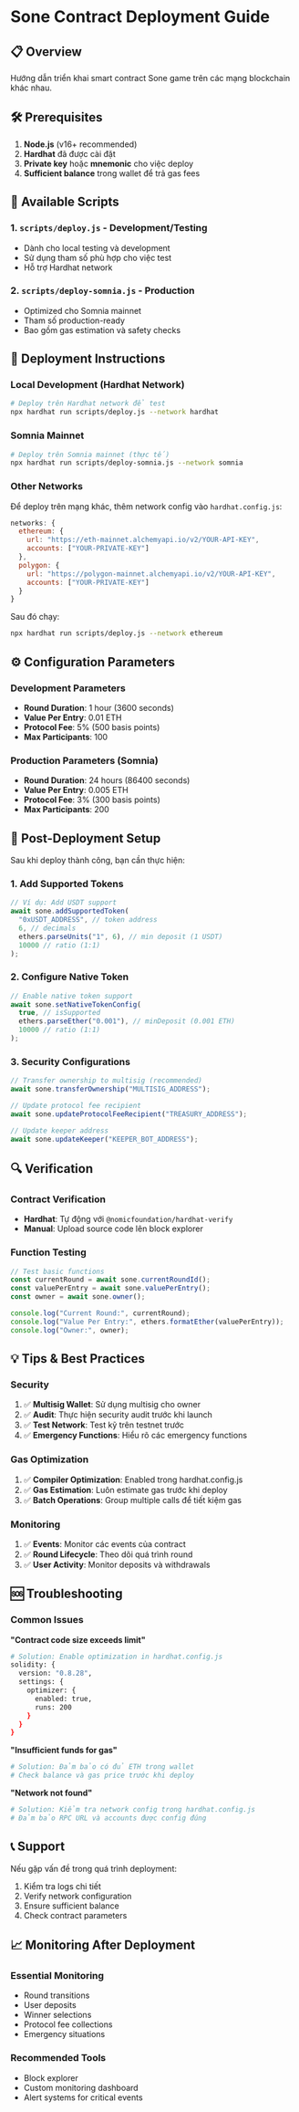 # Sone Contract Deployment Guide

## 📋 Overview

Hướng dẫn triển khai smart contract Sone game trên các mạng blockchain khác nhau.

## 🛠️ Prerequisites

1. **Node.js** (v16+ recommended)
2. **Hardhat** đã được cài đặt
3. **Private key** hoặc **mnemonic** cho việc deploy
4. **Sufficient balance** trong wallet để trả gas fees

## 📁 Available Scripts

### 1. `scripts/deploy.js` - Development/Testing

- Dành cho local testing và development
- Sử dụng tham số phù hợp cho việc test
- Hỗ trợ Hardhat network

### 2. `scripts/deploy-somnia.js` - Production

- Optimized cho Somnia mainnet
- Tham số production-ready
- Bao gồm gas estimation và safety checks

## 🚀 Deployment Instructions

### Local Development (Hardhat Network)

```bash
# Deploy trên Hardhat network để test
npx hardhat run scripts/deploy.js --network hardhat
```

### Somnia Mainnet

```bash
# Deploy trên Somnia mainnet (thực tế)
npx hardhat run scripts/deploy-somnia.js --network somnia
```

### Other Networks

Để deploy trên mạng khác, thêm network config vào `hardhat.config.js`:

```javascript
networks: {
  ethereum: {
    url: "https://eth-mainnet.alchemyapi.io/v2/YOUR-API-KEY",
    accounts: ["YOUR-PRIVATE-KEY"]
  },
  polygon: {
    url: "https://polygon-mainnet.alchemyapi.io/v2/YOUR-API-KEY",
    accounts: ["YOUR-PRIVATE-KEY"]
  }
}
```

Sau đó chạy:

```bash
npx hardhat run scripts/deploy.js --network ethereum
```

## ⚙️ Configuration Parameters

### Development Parameters

- **Round Duration**: 1 hour (3600 seconds)
- **Value Per Entry**: 0.01 ETH
- **Protocol Fee**: 5% (500 basis points)
- **Max Participants**: 100

### Production Parameters (Somnia)

- **Round Duration**: 24 hours (86400 seconds)
- **Value Per Entry**: 0.005 ETH
- **Protocol Fee**: 3% (300 basis points)
- **Max Participants**: 200

## 🔧 Post-Deployment Setup

Sau khi deploy thành công, bạn cần thực hiện:

### 1. Add Supported Tokens

```javascript
// Ví dụ: Add USDT support
await sone.addSupportedToken(
  "0xUSDT_ADDRESS", // token address
  6, // decimals
  ethers.parseUnits("1", 6), // min deposit (1 USDT)
  10000 // ratio (1:1)
);
```

### 2. Configure Native Token

```javascript
// Enable native token support
await sone.setNativeTokenConfig(
  true, // isSupported
  ethers.parseEther("0.001"), // minDeposit (0.001 ETH)
  10000 // ratio (1:1)
);
```

### 3. Security Configurations

```javascript
// Transfer ownership to multisig (recommended)
await sone.transferOwnership("MULTISIG_ADDRESS");

// Update protocol fee recipient
await sone.updateProtocolFeeRecipient("TREASURY_ADDRESS");

// Update keeper address
await sone.updateKeeper("KEEPER_BOT_ADDRESS");
```

## 🔍 Verification

### Contract Verification

- **Hardhat**: Tự động với `@nomicfoundation/hardhat-verify`
- **Manual**: Upload source code lên block explorer

### Function Testing

```javascript
// Test basic functions
const currentRound = await sone.currentRoundId();
const valuePerEntry = await sone.valuePerEntry();
const owner = await sone.owner();

console.log("Current Round:", currentRound);
console.log("Value Per Entry:", ethers.formatEther(valuePerEntry));
console.log("Owner:", owner);
```

## 💡 Tips & Best Practices

### Security

1. ✅ **Multisig Wallet**: Sử dụng multisig cho owner
2. ✅ **Audit**: Thực hiện security audit trước khi launch
3. ✅ **Test Network**: Test kỹ trên testnet trước
4. ✅ **Emergency Functions**: Hiểu rõ các emergency functions

### Gas Optimization

1. ✅ **Compiler Optimization**: Enabled trong hardhat.config.js
2. ✅ **Gas Estimation**: Luôn estimate gas trước khi deploy
3. ✅ **Batch Operations**: Group multiple calls để tiết kiệm gas

### Monitoring

1. ✅ **Events**: Monitor các events của contract
2. ✅ **Round Lifecycle**: Theo dõi quá trình round
3. ✅ **User Activity**: Monitor deposits và withdrawals

## 🆘 Troubleshooting

### Common Issues

**"Contract code size exceeds limit"**

```bash
# Solution: Enable optimization in hardhat.config.js
solidity: {
  version: "0.8.28",
  settings: {
    optimizer: {
      enabled: true,
      runs: 200
    }
  }
}
```

**"Insufficient funds for gas"**

```bash
# Solution: Đảm bảo có đủ ETH trong wallet
# Check balance và gas price trước khi deploy
```

**"Network not found"**

```bash
# Solution: Kiểm tra network config trong hardhat.config.js
# Đảm bảo RPC URL và accounts được config đúng
```

## 📞 Support

Nếu gặp vấn đề trong quá trình deployment:

1. Kiểm tra logs chi tiết
2. Verify network configuration
3. Ensure sufficient balance
4. Check contract parameters

## 📈 Monitoring After Deployment

### Essential Monitoring

- Round transitions
- User deposits
- Winner selections
- Protocol fee collections
- Emergency situations

### Recommended Tools

- Block explorer
- Custom monitoring dashboard
- Alert systems for critical events
